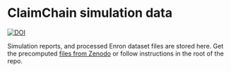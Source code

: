 # ClaimChain simulation data
[![DOI](https://zenodo.org/badge/DOI/10.5281/zenodo.1460969.svg)](https://doi.org/10.5281/zenodo.1460969)

Simulation reports, and processed Enron dataset files are stored here. Get the
precomputed [files from Zenodo](https://doi.org/10.5281/zenodo.1228294) or 
follow instructions in the root of the repo.
